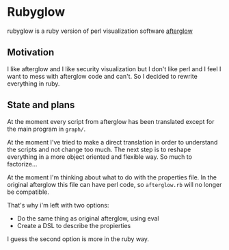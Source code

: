 # Rubyglow

rubyglow is a ruby version of perl visualization software
[afterglow](http://afterglow.sf.net)

## Motivation

I like afterglow and I like security visualization but I don't like perl and I
feel I want to mess with afterglow code and can't. So I decided to rewrite
everything in ruby.

## State and plans

At the moment every script from afterglow has been translated except for the
main program in `graph/`.

At the moment I've tried to make a direct translation in order to understand the
scripts and not change too much. The next step is to reshape everything in a
more object oriented and flexible way. So much to factorize...

At the moment I'm thinking about what to do with the properties file. In the
original afterglow this file can have perl code, so `afterglow.rb` will no
longer be compatible.

That's why i'm left with two options:

* Do the same thing as original afterglow, using eval
* Create a DSL to describe the propierties

I guess the second option is more in the ruby way.
